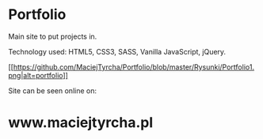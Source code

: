 # Portfolio

Main site to put projects in.

Technology used: HTML5, CSS3, SASS, Vanilla JavaScript, jQuery.

[[https://github.com/MaciejTyrcha/Portfolio/blob/master/Rysunki/Portfolio1.png|alt=portfolio]]

Site can be seen online on:

<h1>www.maciejtyrcha.pl </h1>
